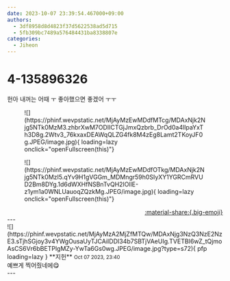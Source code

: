 ```yaml
---
date: 2023-10-07 23:39:54.467000+09:00
authors:
  - 3df8958d8d4823f37d5622538ad5d715
  - 5fb309bc7489a576484431ba8338807e
categories:
  - Jiheon
---
```


# 4-135896326

<div class="post-container" markdown="1">
<div class="content-container md-sidebar__scrollwrap" markdown="1">

헌아 내꺼는 어때 ㅜ 좋아했으면 좋겠어 ㅜㅜ 
<figure markdown="1">
![](https://phinf.wevpstatic.net/MjAyMzEwMDdfMTcg/MDAxNjk2Njg5NTk0MzM3.zhbrXwM7ODIICTGjJmxQzbrb_DrOd0a4lIpaYxTh3D8g.2Wtv3_76kxaxDEAWqQLZG4fk8M4zEg8Lamt2TKoyJF0g.JPEG/image.jpg){ loading=lazy onclick="openFullscreen(this)"}
</figure>

<figure markdown="1">
![](https://phinf.wevpstatic.net/MjAyMzEwMDdfOTkg/MDAxNjk2Njg5NTk0MzI5.qYv9H1gVGGm_MDMngr59h0SIyXY1YGRCmRVUD2Bm8DYg.1d6dWXHfNSBnTvQH2IOllE-z1ym1a0WNLUauoqZQzkMg.JPEG/image.jpg){ loading=lazy onclick="openFullscreen(this)"}
</figure>


</div>
</div>

<div style="text-align: right;" markdown="1">
<a href="https://weverse.io/fromis9/fanpost/4-135896326" style="text-align: right;">:material-share:{.big-emoji}</a>
</div>
---

<div class="comments-container md-sidebar__scrollwrap" markdown="1">
<div class="comment" markdown="1">
<div class='id-container' markdown="1">
![](https://phinf.wevpstatic.net/MjAyMzA2MjZfMTQw/MDAxNjg3NzQ3NzE2NzE3.sTjhSGjoy3v4YWgOusaUyTJCAiIDDI34b7SBTjVAeUIg.TVETBI6wZ_tQjmoAsCS6Vr6bBETPlgMZy-YwTa6Gs0wg.JPEG/image.jpg?type=s72){ pfp loading=lazy }
**<span class="artist">지헌</span>** <small>Oct 07 2023, 23:40</small><br>
</div>
<div class='comment-body' markdown="1">
예쁘게 찍어줬네에😋
</div>
</div>
</div>
---
